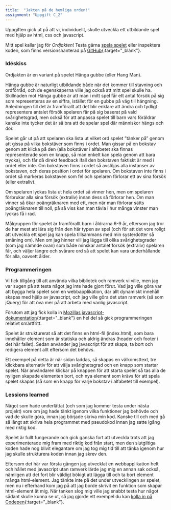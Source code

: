 ```yaml
---
title:  "Jakten på de hemliga orden!"
assignment: "Uppgift C_2"
---
```


Uppgiften gick ut på att vi, individuellt, skulle utveckla ett utbildande spel med hjälp av html, css och javascript.

Mitt spel kallar jag för *Ordjakten*!<!--more--> Testa gärna [spela spelet](http://jarnehall.github.com/ordjakten/) eller inspektera koden, som finns versionshanterad på [GitHub](https://github.com/jarnehall/ordjakten/){:target="_blank"}.


### Idéskiss

Ordjakten är en variant på spelet Hänga gubbe (eller Hang Man).

Hänga gubbe är naturligt utbildande både när det kommer till stavning och ordförråd, och de egenskaperna ville jag också att mitt spel skulle ha. Skillnaden mot Hänga gubbe är att man i mitt spel får ett antal försök på sig som representeras av en siffra, istället för en gubbe på väg till hängning. Anledningen till det är framförallt att det blir enklare att ändra och tydligt representera antalet försök spelaren får på sig baserat på vald svårighetsgrad, men också för att anpassa spelet till barn vars föräldrar kanske inte tycker det är så bra att de spelar spel där människor hängs och dör.

Spelet går ut på att spelaren ska lista ut vilket ord spelet ”tänker på” genom att gissa på vilka bokstäver som finns i ordet. Man gissar på en bokstav genom att klicka på den (alla bokstäver i alfabetet ska finnas representerade som en knapp, så man enkelt kan spela genom att bara trycka), och får då direkt feedback ifall den bokstaven faktiskt är med i ordet eller inte. Om bokstaven finns i ordet så avslöjas alla instanser av bokstaven, och deras position i ordet för spelaren. Om bokstaven inte finns i ordet så markeras bokstaven som fel och spelaren förlorar ett av sina försök (eller extraliv).

Om spelaren lyckas lista ut hela ordet så vinner hen, men om spelaren förbrukar alla sina försök (extraliv) innan dess så förlorar hen. Om man vinner så ökar poängräknaren med ett, men när man förlorar sätts poängräknaren till noll, på så viss kan man tävla i hur många vinster man lyckas få i rad.

Målgruppen för spelet är framförallt barn i åldrarna 6-9 år, eftersom jag tror de har mest att lära sig från den här typen av spel (och för att det vore roligt att utveckla ett spel jag kan spela tillsammans med min systerdotter så småning om). Men om jag hinner vill jag lägga till olika svårighetsgrader (som jag nämnde ovan) som både minskar antalet försök (extraliv) spelaren får, och väljer längre och svårare ord så att spelet kan vara underhållande för alla, oavsett ålder.


### Programmeringen

Vi fick tillgång till att använda vilka bibliotek och ramverk vi ville, men jag var sugen på att testa något jag inte hade gjort förut. Vad jag ville göra var att bygga hela spelet som en webbapplikation, där allt dynamiskt innehåll skapas med hjälp av javascript, och jag ville göra det utan ramverk (så som jQuery) för att öva mer på att arbeta med vanlig javascript.

Förutom att jag fick kolla in [Mozillas javascript-dokumentation](https://developer.mozilla.org/en-US/docs/Web/JavaScript){:target="_blank"} en hel del så gick programmeringen relativt smärtfritt.

Spelet är strukturerat så att det finns en html-fil (index.html), som bara innehåller element som är statiska och aldrig ändras (header och footer i det här fallet). Sedan använder jag javascript för att skapa, ta bort och redigera element allt eftersom det behövs.

Ett exempel på detta är när sidan laddas, så skapas en välkomsttext, tre klickbara alternativ för att välja svårighetsgrad och en knapp som startar spelet. När användaren klickar på knappen för att starta spelet så tas alla de nyligen skapade elementen bort, och nya element som krävs för att spela spelet skapas (så som en knapp för varje bokstav i alfabetet till exempel).


### Lessions learned

Något som hade underlättat (och som jag kommer testa under nästa projekt) vore om jag hade tänkt igenom vilka funktioner jag behövde och vad de skulle göra, innan jag började skriva min kod. Kanske till och med gå så långt att skriva hela programmet med pseudokod innan jag satte igång med riktig kod.

Spelet är fullt fungerande och gick ganska fort att utveckla trots att jag experimenterade mig fram med riktig kod från start, men den slutgiltiga koden hade nog blivit elegantare om jag tog mig tid till att tänka igenom hur jag skulle strukturera koden innan jag skrev den.

Eftersom det här var första gången jag utvecklat en webbapplikation helt och hållet med javascript utan ramverk lärde jag mig en annan sak också, nämligen att det fort blir väldigt bökigt att lägga till och ta bort element många html-element. Jag tänkte inte på det under utvecklingen av spelet, men nu i efterhand kom jag på att jag borde skrivit en funktion som skapar html-element åt mig. När tanken slog mig ville jag snabbt testa hur något sådant skulle kunna se ut, så jag gjorde ett exempel du kan [kolla in på Codepen](http://codepen.io/jarnehall/pen/adJEdE){:target="_blank"}.
